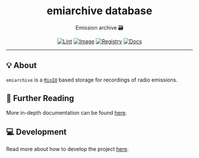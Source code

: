 <h1 align="center">emiarchive database</h1>

<div align="center">

Emission archive 🗃️

[![Lint](https://github.com/radio-aktywne/database-emiarchive/actions/workflows/lint.yaml/badge.svg)](https://github.com/radio-aktywne/database-emiarchive/actions/workflows/lint.yaml)
[![Image](https://github.com/radio-aktywne/database-emiarchive/actions/workflows/image.yaml/badge.svg)](https://github.com/radio-aktywne/database-emiarchive/actions/workflows/image.yaml)
[![Registry](https://github.com/radio-aktywne/database-emiarchive/actions/workflows/registry.yaml/badge.svg)](https://github.com/radio-aktywne/database-emiarchive/actions/workflows/registry.yaml)
[![Docs](https://github.com/radio-aktywne/database-emiarchive/actions/workflows/docs.yaml/badge.svg)](https://github.com/radio-aktywne/database-emiarchive/actions/workflows/docs.yaml)

</div>

---

## 💡 About

`emiarchive` is a [`MinIO`](https://min.io) based storage
for recordings of radio emissions.

## 📄 Further Reading

More in-depth documentation can be found
[here](https://radio-aktywne.github.io/database-emiarchive).

## 💻 Development

Read more about how to develop the project
[here](https://github.com/radio-aktywne/database-emiarchive/blob/main/CONTRIBUTING.md).
